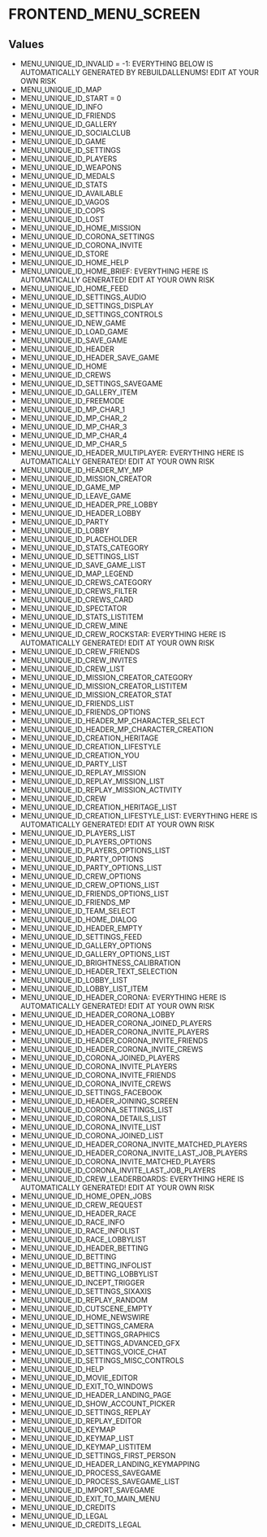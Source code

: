 # FRONTEND_MENU_SCREEN

## Values
* MENU_UNIQUE_ID_INVALID = -1: EVERYTHING BELOW IS AUTOMATICALLY GENERATED BY REBUILDALLENUMS! EDIT AT YOUR OWN RISK
* MENU_UNIQUE_ID_MAP
* MENU_UNIQUE_ID_START = 0
* MENU_UNIQUE_ID_INFO
* MENU_UNIQUE_ID_FRIENDS
* MENU_UNIQUE_ID_GALLERY
* MENU_UNIQUE_ID_SOCIALCLUB
* MENU_UNIQUE_ID_GAME
* MENU_UNIQUE_ID_SETTINGS
* MENU_UNIQUE_ID_PLAYERS
* MENU_UNIQUE_ID_WEAPONS
* MENU_UNIQUE_ID_MEDALS
* MENU_UNIQUE_ID_STATS
* MENU_UNIQUE_ID_AVAILABLE
* MENU_UNIQUE_ID_VAGOS
* MENU_UNIQUE_ID_COPS
* MENU_UNIQUE_ID_LOST
* MENU_UNIQUE_ID_HOME_MISSION
* MENU_UNIQUE_ID_CORONA_SETTINGS
* MENU_UNIQUE_ID_CORONA_INVITE
* MENU_UNIQUE_ID_STORE
* MENU_UNIQUE_ID_HOME_HELP
* MENU_UNIQUE_ID_HOME_BRIEF: EVERYTHING HERE IS AUTOMATICALLY GENERATED! EDIT AT YOUR OWN RISK
* MENU_UNIQUE_ID_HOME_FEED
* MENU_UNIQUE_ID_SETTINGS_AUDIO
* MENU_UNIQUE_ID_SETTINGS_DISPLAY
* MENU_UNIQUE_ID_SETTINGS_CONTROLS
* MENU_UNIQUE_ID_NEW_GAME
* MENU_UNIQUE_ID_LOAD_GAME
* MENU_UNIQUE_ID_SAVE_GAME
* MENU_UNIQUE_ID_HEADER
* MENU_UNIQUE_ID_HEADER_SAVE_GAME
* MENU_UNIQUE_ID_HOME
* MENU_UNIQUE_ID_CREWS
* MENU_UNIQUE_ID_SETTINGS_SAVEGAME
* MENU_UNIQUE_ID_GALLERY_ITEM
* MENU_UNIQUE_ID_FREEMODE
* MENU_UNIQUE_ID_MP_CHAR_1
* MENU_UNIQUE_ID_MP_CHAR_2
* MENU_UNIQUE_ID_MP_CHAR_3
* MENU_UNIQUE_ID_MP_CHAR_4
* MENU_UNIQUE_ID_MP_CHAR_5
* MENU_UNIQUE_ID_HEADER_MULTIPLAYER: EVERYTHING HERE IS AUTOMATICALLY GENERATED! EDIT AT YOUR OWN RISK
* MENU_UNIQUE_ID_HEADER_MY_MP
* MENU_UNIQUE_ID_MISSION_CREATOR
* MENU_UNIQUE_ID_GAME_MP
* MENU_UNIQUE_ID_LEAVE_GAME
* MENU_UNIQUE_ID_HEADER_PRE_LOBBY
* MENU_UNIQUE_ID_HEADER_LOBBY
* MENU_UNIQUE_ID_PARTY
* MENU_UNIQUE_ID_LOBBY
* MENU_UNIQUE_ID_PLACEHOLDER
* MENU_UNIQUE_ID_STATS_CATEGORY
* MENU_UNIQUE_ID_SETTINGS_LIST
* MENU_UNIQUE_ID_SAVE_GAME_LIST
* MENU_UNIQUE_ID_MAP_LEGEND
* MENU_UNIQUE_ID_CREWS_CATEGORY
* MENU_UNIQUE_ID_CREWS_FILTER
* MENU_UNIQUE_ID_CREWS_CARD
* MENU_UNIQUE_ID_SPECTATOR
* MENU_UNIQUE_ID_STATS_LISTITEM
* MENU_UNIQUE_ID_CREW_MINE
* MENU_UNIQUE_ID_CREW_ROCKSTAR: EVERYTHING HERE IS AUTOMATICALLY GENERATED! EDIT AT YOUR OWN RISK
* MENU_UNIQUE_ID_CREW_FRIENDS
* MENU_UNIQUE_ID_CREW_INVITES
* MENU_UNIQUE_ID_CREW_LIST
* MENU_UNIQUE_ID_MISSION_CREATOR_CATEGORY
* MENU_UNIQUE_ID_MISSION_CREATOR_LISTITEM
* MENU_UNIQUE_ID_MISSION_CREATOR_STAT
* MENU_UNIQUE_ID_FRIENDS_LIST
* MENU_UNIQUE_ID_FRIENDS_OPTIONS
* MENU_UNIQUE_ID_HEADER_MP_CHARACTER_SELECT
* MENU_UNIQUE_ID_HEADER_MP_CHARACTER_CREATION
* MENU_UNIQUE_ID_CREATION_HERITAGE
* MENU_UNIQUE_ID_CREATION_LIFESTYLE
* MENU_UNIQUE_ID_CREATION_YOU
* MENU_UNIQUE_ID_PARTY_LIST
* MENU_UNIQUE_ID_REPLAY_MISSION
* MENU_UNIQUE_ID_REPLAY_MISSION_LIST
* MENU_UNIQUE_ID_REPLAY_MISSION_ACTIVITY
* MENU_UNIQUE_ID_CREW
* MENU_UNIQUE_ID_CREATION_HERITAGE_LIST
* MENU_UNIQUE_ID_CREATION_LIFESTYLE_LIST: EVERYTHING HERE IS AUTOMATICALLY GENERATED! EDIT AT YOUR OWN RISK
* MENU_UNIQUE_ID_PLAYERS_LIST
* MENU_UNIQUE_ID_PLAYERS_OPTIONS
* MENU_UNIQUE_ID_PLAYERS_OPTIONS_LIST
* MENU_UNIQUE_ID_PARTY_OPTIONS
* MENU_UNIQUE_ID_PARTY_OPTIONS_LIST
* MENU_UNIQUE_ID_CREW_OPTIONS
* MENU_UNIQUE_ID_CREW_OPTIONS_LIST
* MENU_UNIQUE_ID_FRIENDS_OPTIONS_LIST
* MENU_UNIQUE_ID_FRIENDS_MP
* MENU_UNIQUE_ID_TEAM_SELECT
* MENU_UNIQUE_ID_HOME_DIALOG
* MENU_UNIQUE_ID_HEADER_EMPTY
* MENU_UNIQUE_ID_SETTINGS_FEED
* MENU_UNIQUE_ID_GALLERY_OPTIONS
* MENU_UNIQUE_ID_GALLERY_OPTIONS_LIST
* MENU_UNIQUE_ID_BRIGHTNESS_CALIBRATION
* MENU_UNIQUE_ID_HEADER_TEXT_SELECTION
* MENU_UNIQUE_ID_LOBBY_LIST
* MENU_UNIQUE_ID_LOBBY_LIST_ITEM
* MENU_UNIQUE_ID_HEADER_CORONA: EVERYTHING HERE IS AUTOMATICALLY GENERATED! EDIT AT YOUR OWN RISK
* MENU_UNIQUE_ID_HEADER_CORONA_LOBBY
* MENU_UNIQUE_ID_HEADER_CORONA_JOINED_PLAYERS
* MENU_UNIQUE_ID_HEADER_CORONA_INVITE_PLAYERS
* MENU_UNIQUE_ID_HEADER_CORONA_INVITE_FRIENDS
* MENU_UNIQUE_ID_HEADER_CORONA_INVITE_CREWS
* MENU_UNIQUE_ID_CORONA_JOINED_PLAYERS
* MENU_UNIQUE_ID_CORONA_INVITE_PLAYERS
* MENU_UNIQUE_ID_CORONA_INVITE_FRIENDS
* MENU_UNIQUE_ID_CORONA_INVITE_CREWS
* MENU_UNIQUE_ID_SETTINGS_FACEBOOK
* MENU_UNIQUE_ID_HEADER_JOINING_SCREEN
* MENU_UNIQUE_ID_CORONA_SETTINGS_LIST
* MENU_UNIQUE_ID_CORONA_DETAILS_LIST
* MENU_UNIQUE_ID_CORONA_INVITE_LIST
* MENU_UNIQUE_ID_CORONA_JOINED_LIST
* MENU_UNIQUE_ID_HEADER_CORONA_INVITE_MATCHED_PLAYERS
* MENU_UNIQUE_ID_HEADER_CORONA_INVITE_LAST_JOB_PLAYERS
* MENU_UNIQUE_ID_CORONA_INVITE_MATCHED_PLAYERS
* MENU_UNIQUE_ID_CORONA_INVITE_LAST_JOB_PLAYERS
* MENU_UNIQUE_ID_CREW_LEADERBOARDS: EVERYTHING HERE IS AUTOMATICALLY GENERATED! EDIT AT YOUR OWN RISK
* MENU_UNIQUE_ID_HOME_OPEN_JOBS
* MENU_UNIQUE_ID_CREW_REQUEST
* MENU_UNIQUE_ID_HEADER_RACE
* MENU_UNIQUE_ID_RACE_INFO
* MENU_UNIQUE_ID_RACE_INFOLIST
* MENU_UNIQUE_ID_RACE_LOBBYLIST
* MENU_UNIQUE_ID_HEADER_BETTING
* MENU_UNIQUE_ID_BETTING
* MENU_UNIQUE_ID_BETTING_INFOLIST
* MENU_UNIQUE_ID_BETTING_LOBBYLIST
* MENU_UNIQUE_ID_INCEPT_TRIGGER
* MENU_UNIQUE_ID_SETTINGS_SIXAXIS
* MENU_UNIQUE_ID_REPLAY_RANDOM
* MENU_UNIQUE_ID_CUTSCENE_EMPTY
* MENU_UNIQUE_ID_HOME_NEWSWIRE
* MENU_UNIQUE_ID_SETTINGS_CAMERA
* MENU_UNIQUE_ID_SETTINGS_GRAPHICS
* MENU_UNIQUE_ID_SETTINGS_ADVANCED_GFX
* MENU_UNIQUE_ID_SETTINGS_VOICE_CHAT
* MENU_UNIQUE_ID_SETTINGS_MISC_CONTROLS
* MENU_UNIQUE_ID_HELP
* MENU_UNIQUE_ID_MOVIE_EDITOR
* MENU_UNIQUE_ID_EXIT_TO_WINDOWS
* MENU_UNIQUE_ID_HEADER_LANDING_PAGE
* MENU_UNIQUE_ID_SHOW_ACCOUNT_PICKER
* MENU_UNIQUE_ID_SETTINGS_REPLAY
* MENU_UNIQUE_ID_REPLAY_EDITOR
* MENU_UNIQUE_ID_KEYMAP
* MENU_UNIQUE_ID_KEYMAP_LIST
* MENU_UNIQUE_ID_KEYMAP_LISTITEM
* MENU_UNIQUE_ID_SETTINGS_FIRST_PERSON
* MENU_UNIQUE_ID_HEADER_LANDING_KEYMAPPING
* MENU_UNIQUE_ID_PROCESS_SAVEGAME
* MENU_UNIQUE_ID_PROCESS_SAVEGAME_LIST
* MENU_UNIQUE_ID_IMPORT_SAVEGAME
* MENU_UNIQUE_ID_EXIT_TO_MAIN_MENU
* MENU_UNIQUE_ID_CREDITS
* MENU_UNIQUE_ID_LEGAL
* MENU_UNIQUE_ID_CREDITS_LEGAL